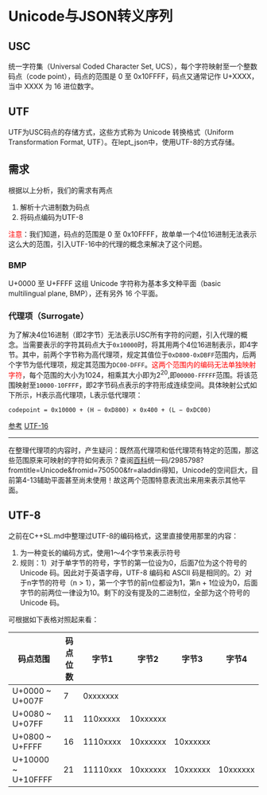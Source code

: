 # Unicode与JSON转义序列

## USC

统一字符集（Universal Coded Character Set, UCS），每个字符映射至一个整数码点（code point），码点的范围是 0 至 0x10FFFF，码点又通常记作 U+XXXX，当中 XXXX 为 16 进位数字。

## UTF

UTF为USC码点的存储方式，这些方式称为 Unicode 转换格式（Uniform Transformation Format, UTF）。在lept_json中，使用UTF-8的方式存储。

## 需求

根据以上分析，我们的需求有两点

1. 解析十六进制数为码点
2. 将码点编码为UTF-8

<font color = "red">注意</font>：我们知道，码点的范围是 0 至 0x10FFFF，故单单一个4位16进制无法表示这么大的范围，引入UTF-16中的代理的概念来解决了这个问题。

### BMP

U+0000 至 U+FFFF 这组 Unicode 字符称为基本多文种平面（basic multilingual plane, BMP），还有另外 16 个平面。

### 代理项（Surrogate）

为了解决4位16进制（即2字节）无法表示USC所有字符的问题，引入代理的概念。当需要表示的字符其码点大于`0x10000`时，将其用两个4位16进制表示，即4字节。其中，前两个字节称为高代理项，规定其值位于`0xD800-0xDBFF`范围内，后两个字节为低代理项，规定其范围为`DC00-DFFF`。<font color = "red">这两个范围内的编码无法单独映射字符</font>，每个范围的大小为1024，相乘其大小即为2<sup>20</sup>,即`00000-FFFFF`范围。将该范围映射至`10000-10FFFF`，即2字节码点表示的字符形成连续空间。具体映射公式如下所示，H表示高代理项，L表示低代理项：

```
codepoint = 0x10000 + (H − 0xD800) × 0x400 + (L − 0xDC00)
```

[参考](https://blog.csdn.net/htxhtx123/article/details/104569063)       [UTF-16](https://zhuanlan.zhihu.com/p/147339588)

---

在整理代理项的内容时，产生疑问：既然高代理项和低代理项有特定的范围，那这些范围原来可映射的字符如何表示？查阅[百科](https://baike.baidu.com/item/)统一码/2985798?fromtitle=Unicode&fromid=750500&fr=aladdin得知，Unicode的空间巨大，目前第4-13辅助平面甚至尚未使用！故这两个范围特意表流出来用来表示其他平面。

## UTF-8

之前在C++SL.md中整理过UTF-8的编码格式，这里直接使用那里的内容：

1. 为一种变长的编码方式，使用1～4个字节来表示符号
2. 规则：1）对于单字节的符号，字节的第一位设为0，后面7位为这个符号的 Unicode 码。因此对于英语字母，UTF-8 编码和 ASCII 码是相同的。2）对于n字节的符号（n > 1），第一个字节的前n位都设为1，第n + 1位设为0，后面字节的前两位一律设为10。剩下的没有提及的二进制位，全部为这个符号的 Unicode 码。

可根据如下表格对照起来看：

| 码点范围           | 码点位数 | 字节1    | 字节2    | 字节3    | 字节4    |
| ------------------ | -------- | -------- | -------- | -------- | -------- |
| U+0000 ~ U+007F    | 7        | 0xxxxxxx |          |          |          |
| U+0080 ~ U+07FF    | 11       | 110xxxxx | 10xxxxxx |          |          |
| U+0800 ~ U+FFFF    | 16       | 1110xxxx | 10xxxxxx | 10xxxxxx |          |
| U+10000 ~ U+10FFFF | 21       | 11110xxx | 10xxxxxx | 10xxxxxx | 10xxxxxx |

